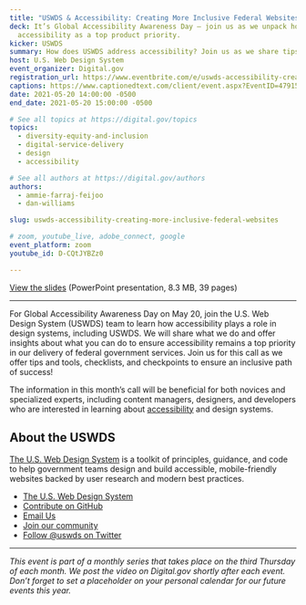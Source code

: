 ```yaml
---
title: "USWDS & Accessibility: Creating More Inclusive Federal Websites"
deck: It’s Global Accessibility Awareness Day — join us as we unpack how we “do”
  accessibility as a top product priority.
kicker: USWDS
summary: How does USWDS address accessibility? Join us as we share tips and tools for addressing accessibility throughout the lifecycle!
host: U.S. Web Design System
event_organizer: Digital.gov
registration_url: https://www.eventbrite.com/e/uswds-accessibility-creating-more-inclusive-federal-websites-tickets-153670680141
captions: https://www.captionedtext.com/client/event.aspx?EventID=4791585&CustomerID=321
date: 2021-05-20 14:00:00 -0500
end_date: 2021-05-20 15:00:00 -0500

# See all topics at https://digital.gov/topics
topics:
  - diversity-equity-and-inclusion
  - digital-service-delivery
  - design
  - accessibility

# See all authors at https://digital.gov/authors
authors:
  - ammie-farraj-feijoo
  - dan-williams

slug: uswds-accessibility-creating-more-inclusive-federal-websites

# zoom, youtube_live, adobe_connect, google
event_platform: zoom
youtube_id: D-CQtJYBZz0

---
```


[View the slides](https://designsystem.digital.gov/files/monthly-calls/uswds-monthly-call-may-2021-distro.pptx) (PowerPoint presentation, 8.3 MB, 39 pages)

---

For Global Accessibility Awareness Day on May 20, join the U.S. Web Design System (USWDS) team to learn how accessibility plays a role in design systems, including USWDS. We will share what we do and offer insights about what you can do to ensure accessibility remains a top priority in our delivery of federal government services. Join us for this call as we offer tips and tools, checklists, and checkpoints to ensure an inclusive path of success!

The information in this month’s call will be beneficial for both novices and specialized experts, including content managers, designers, and developers who are interested in learning about [accessibility](https://digital.gov/topics/accessibility/) and design systems.

## About the USWDS

[The U.S. Web Design System](https://designsystem.digital.gov/) is a toolkit of principles, guidance, and code to help government teams design and build accessible, mobile-friendly websites backed by user research and modern best practices.

* [The U.S. Web Design System](https://designsystem.digital.gov/)
* [Contribute on GitHub](https://github.com/uswds/uswds/issues)
* [Email Us](mailto:uswds@support.digitalgov.gov)
* [Join our community](https://digital.gov/communities/uswds/)
* [Follow @uswds on Twitter](https://twitter.com/uswds)

- - -

*This event is part of a monthly series that takes place on the third Thursday of each month. We post the video on Digital.gov shortly after each event. Don’t forget to set a placeholder on your personal calendar for our future events this year.*
